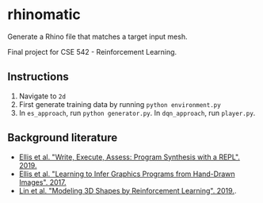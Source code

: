 # rhinomatic

Generate a Rhino file that matches a target input mesh.

Final project for CSE 542 - Reinforcement Learning.

## Instructions

1. Navigate to `2d`
2. First generate training data by running `python environment.py`
3. In `es_approach`, run `python generator.py`. In `dqn_approach`, run `player.py`.

## Background literature

- [Ellis et al. "Write, Execute, Assess: Program Synthesis with a REPL". 2019.](https://arxiv.org/abs/1906.04604)
- [Ellis et al. "Learning to Infer Graphics Programs from Hand-Drawn Images". 2017.](https://arxiv.org/abs/1707.09627)
- [Lin et al. "Modeling 3D Shapes by Reinforcement Learning". 2019.](https://arxiv.org/abs/2003.12397).
